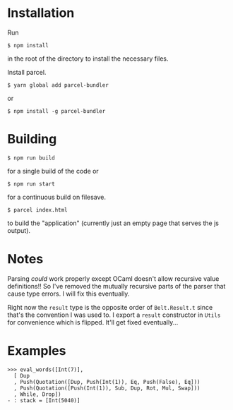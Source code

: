 # Installation
Run
```
$ npm install
```
in the root of the directory to install the necessary files.

Install parcel.

```
$ yarn global add parcel-bundler
```
or
```
$ npm install -g parcel-bundler
```

# Building

```
$ npm run build
```
for a single build of the code or
```
$ npm run start
```
for a continuous build on filesave.

```
$ parcel index.html
```

to build the "application" (currently just an empty page that serves the js output).

# Notes

Parsing _could_ work properly except OCaml doesn't allow recursive value
definitions!! So I've removed the mutually recursive parts of the parser that
cause type errors. I will fix this eventually.

Right now the `result` type is the opposite order of `Belt.Result.t` since
that's the convention I was used to. I export a `result` constructor in `Utils`
for convenience which is flipped. It'll get fixed eventually...

# Examples

```
>>> eval_words([Int(7)], 
  [ Dup
  , Push(Quotation([Dup, Push(Int(1)), Eq, Push(False), Eq]))
  , Push(Quotation([Push(Int(1)), Sub, Dup, Rot, Mul, Swap]))
  , While, Drop])
- : stack = [Int(5040)]
```
